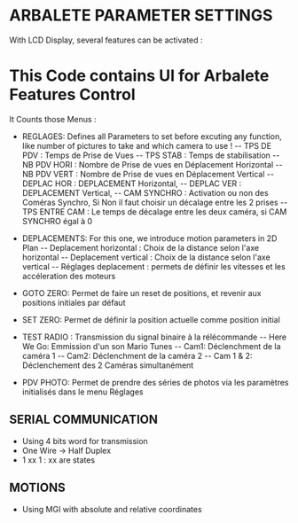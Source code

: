 # ARBALETE PARAMETER SETTINGS

With LCD Display, several features can be activated : 

# This Code contains UI for Arbalete Features Control
It Counts those Menus :

- REGLAGES: Defines all Parameters to set before excuting any function, like number of pictures to take and which camera to use !
      -- TPS DE PDV : Temps de Prise de Vues
      -- TPS STAB : Temps de stabilisation
      -- NB PDV HORI : Nombre de Prise de vues en Déplacement Horizontal
      -- NB PDV VERT : Nombre de Prise de vues en Déplacement Vertical
      -- DEPLAC HOR : DEPLACEMENT Horizontal, 
      -- DEPLAC VER : DEPLACEMENT Vertical,
      -- CAM SYNCHRO : Activation ou non des Coméras Synchro, Si Non il faut choisir un décalage entre les 2 prises
      -- TPS ENTRE CAM : Le temps de décalage entre les deux caméra, si CAM SYNCHRO égal à 0 
      
- DEPLACEMENTS: For this one, we introduce motion parameters in 2D Plan
      -- Deplacement horizontal : Choix de la distance selon l'axe horizontal
      -- Deplacement vertical : Choix de la distance selon l'axe vertical
      -- Réglages deplacement : permets de définir les vitesses et les accéleration des moteurs
      
- GOTO ZERO: Permet de faire un reset de positions, et revenir aux positions initiales par défaut
    
- SET ZERO: Permet de définir la position actuelle comme position initial

- TEST RADIO : Transmission du signal binaire à la rélécommande
      -- Here We Go: Emmission d'un son Mario Tunes
      -- Cam1: Déclenchment de la caméra 1 
      -- Cam2: Déclenchment de la caméra 2
      -- Cam 1 & 2: Déclenchement des 2 Caméras simultanément
      
- PDV PHOTO: Permet de prendre des séries de photos via les paramètres initialisés dans le menu Réglages

## SERIAL COMMUNICATION 
- Using 4 bits word for transmission 
- One Wire -> Half Duplex
- 1 xx 1 : xx are states

## MOTIONS
- Using MGI with absolute and relative coordinates
